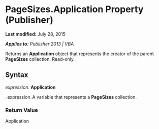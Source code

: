 
# PageSizes.Application Property (Publisher)

 **Last modified:** July 28, 2015

 _**Applies to:** Publisher 2013 | VBA_

Returns an  **Application** object that represents the creator of the parent **PageSizes** collection. Read-only.


## Syntax

 _expression_. **Application**

 _expression_A variable that represents a  **PageSizes** collection.


### Return Value

Application

